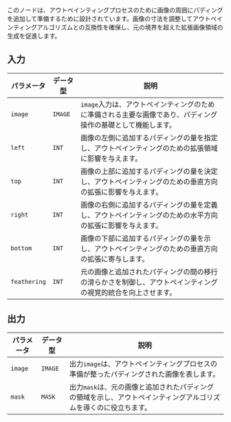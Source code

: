 このノードは、アウトペインティングプロセスのために画像の周囲にパディングを追加して準備するために設計されています。画像の寸法を調整してアウトペインティングアルゴリズムとの互換性を確保し、元の境界を超えた拡張画像領域の生成を促進します。

## 入力

| パラメータ | データ型 | 説明 |
|-----------|-------------|-------------|
| `image`   | `IMAGE`     | `image`入力は、アウトペインティングのために準備される主要な画像であり、パディング操作の基礎として機能します。 |
| `left`    | `INT`       | 画像の左側に追加するパディングの量を指定し、アウトペインティングのための拡張領域に影響を与えます。 |
| `top`     | `INT`       | 画像の上部に追加するパディングの量を決定し、アウトペインティングのための垂直方向の拡張に影響を与えます。 |
| `right`   | `INT`       | 画像の右側に追加するパディングの量を定義し、アウトペインティングのための水平方向の拡張に影響を与えます。 |
| `bottom`  | `INT`       | 画像の下部に追加するパディングの量を示し、アウトペインティングのための垂直方向の拡張に寄与します。 |
| `feathering` | `INT` | 元の画像と追加されたパディングの間の移行の滑らかさを制御し、アウトペインティングの視覚的統合を向上させます。 |

## 出力

| パラメータ | データ型 | 説明 |
|-----------|-------------|-------------|
| `image`   | `IMAGE`     | 出力`image`は、アウトペインティングプロセスの準備が整ったパディングされた画像を表します。 |
| `mask`    | `MASK`      | 出力`mask`は、元の画像と追加されたパディングの領域を示し、アウトペインティングアルゴリズムを導くのに役立ちます。 |
